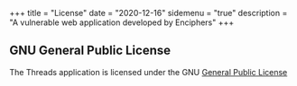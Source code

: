 +++
title = "License"
date = "2020-12-16"
sidemenu = "true"
description = "A vulnerable web application developed by Enciphers"
+++

## GNU General Public License

The Threads application is licensed under the GNU [General Public License](https://mobexler.com/license.htm)

